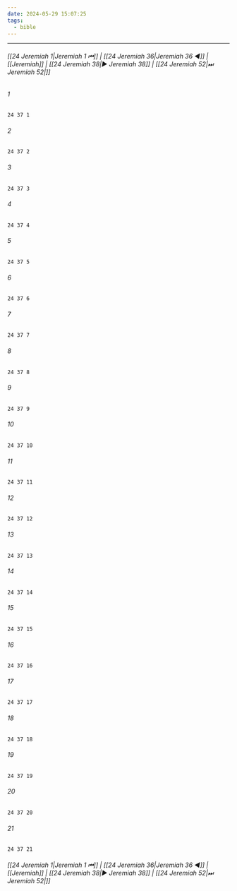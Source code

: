 ```yaml
---
date: 2024-05-29 15:07:25
tags:
  - bible
---
```

___

###### [[24 Jeremiah 1|Jeremiah 1 ⏮]] | [[24 Jeremiah 36|Jeremiah 36 ◀]] | [[Jeremiah]] | [[24 Jeremiah 38|▶ Jeremiah 38]] | [[24 Jeremiah 52|⏭ Jeremiah 52|]]

###### 1
``` verse
24 37 1 
```
###### 2
``` verse
24 37 2 
```
###### 3
``` verse
24 37 3 
```
###### 4
``` verse
24 37 4 
```
###### 5
``` verse
24 37 5 
```
###### 6
``` verse
24 37 6 
```
###### 7
``` verse
24 37 7 
```
###### 8
``` verse
24 37 8 
```
###### 9
``` verse
24 37 9 
```
###### 10
``` verse
24 37 10 
```
###### 11
``` verse
24 37 11 
```
###### 12
``` verse
24 37 12 
```
###### 13
``` verse
24 37 13 
```
###### 14
``` verse
24 37 14 
```
###### 15
``` verse
24 37 15 
```
###### 16
``` verse
24 37 16 
```
###### 17
``` verse
24 37 17 
```
###### 18
``` verse
24 37 18 
```
###### 19
``` verse
24 37 19 
```
###### 20
``` verse
24 37 20 
```
###### 21
``` verse
24 37 21 
```

###### [[24 Jeremiah 1|Jeremiah 1 ⏮]] | [[24 Jeremiah 36|Jeremiah 36 ◀]] | [[Jeremiah]] | [[24 Jeremiah 38|▶ Jeremiah 38]] | [[24 Jeremiah 52|⏭ Jeremiah 52|]]

